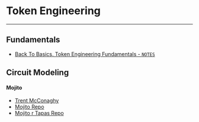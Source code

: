 # Token Engineering

---

## Fundamentals
- [Back To Basics, Token Engineering Fundamentals - `NOTES`](//back-to-basics_token-engineering-fundamentals.md)

## Circuit Modeling

#### Mojito
- [Trent McConaghy](http://www.trent.st/)
- [Mojito Repo](https://github.com/trentmc/mojito)
- [Mojito r Tapas Repo](https://github.com/trentmc/mojito_r_tapas)
